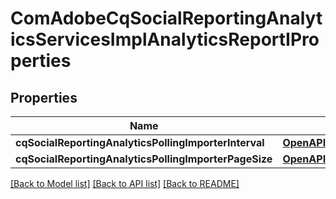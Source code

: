 # ComAdobeCqSocialReportingAnalyticsServicesImplAnalyticsReportIProperties

## Properties
Name | Type | Description | Notes
------------ | ------------- | ------------- | -------------
**cqSocialReportingAnalyticsPollingImporterInterval** | [**OpenAPI\Server\Model\ConfigNodePropertyInteger**](ConfigNodePropertyInteger.md) |  | [optional] 
**cqSocialReportingAnalyticsPollingImporterPageSize** | [**OpenAPI\Server\Model\ConfigNodePropertyInteger**](ConfigNodePropertyInteger.md) |  | [optional] 

[[Back to Model list]](../README.md#documentation-for-models) [[Back to API list]](../README.md#documentation-for-api-endpoints) [[Back to README]](../README.md)


